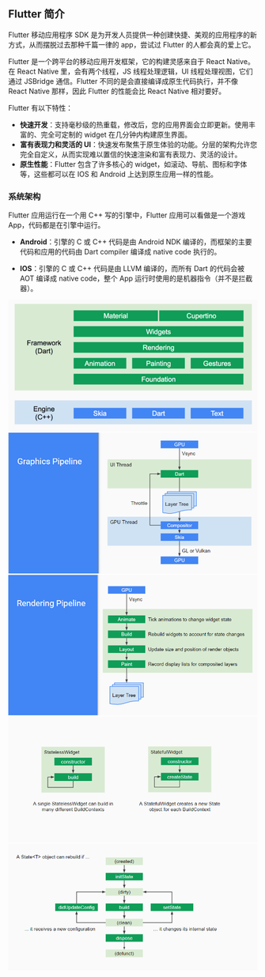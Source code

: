 
## Flutter 简介
Flutter 移动应用程序 SDK 是为开发人员提供一种创建快捷、美观的应用程序的新方式，从而摆脱过去那种千篇一律的 app，尝试过 Flutter 的人都会真的爱上它。

Flutter 是一个跨平台的移动应用开发框架，它的构建灵感来自于 React Native。在 React Native 里，会有两个线程，JS 线程处理逻辑，UI 线程处理视图，它们通过 JSBridge 通信。Flutter 不同的是会直接编译成原生代码执行，并不像 React Native 那样，因此 Flutter 的性能会比 React Native 相对要好。

Flutter 有以下特性：
- **快速开发**：支持毫秒级的热重载，修改后，您的应用界面会立即更新。使用丰富的、完全可定制的 widget 在几分钟内构建原生界面。
- **富有表现力和灵活的 UI**：快速发布聚焦于原生体验的功能。分层的架构允许您完全自定义，从而实现难以置信的快速渲染和富有表现力、灵活的设计。
- **原生性能**：Flutter 包含了许多核心的 widget，如滚动、导航、图标和字体等，这些都可以在 IOS 和 Android 上达到原生应用一样的性能。

### 系统架构
Flutter 应用运行在一个用 C++ 写的引擎中，Flutter 应用可以看做是一个游戏 App，代码都是在引擎中运行。

- **Android**：引擎的 C 或 C++ 代码是由 Android NDK 编译的，而框架的主要代码和应用的代码由 Dart compiler 编译成 native code 执行的。

- **IOS**：引擎的 C 或 C++ 代码是由 LLVM 编译的，而所有 Dart 的代码会被 AOT 编译成 native code，整个 App 运行时使用的是机器指令（并不是拦截器）。

![no-shadow](/../../image/20180701221513.png)
![no-shadow](/../../image/20180701221518.png)
![no-shadow](/../../image/20180701221523.png)
![no-shadow](/../../image/20180701221529.png)
![no-shadow](/../../image/20180701221534.png)
